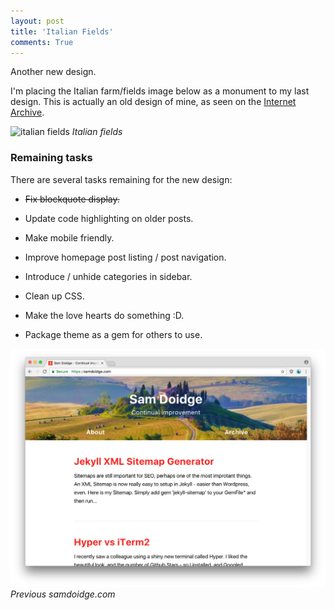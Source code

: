 ```yaml
---
layout: post
title: 'Italian Fields'
comments: True
---
```


Another new design.


I'm placing the Italian farm/fields image below as a monument to my last design. This is actually an old design of mine, as seen on the [Internet Archive](https://web-beta.archive.org/web/20120415203312/samdoidge.com).

![italian fields](/assets/italian-fields.jpg)
*Italian fields*
### Remaining tasks

There are several tasks remaining for the new design:

*  ~~Fix blockquote display.~~

* Update code highlighting on older posts.

* Make mobile friendly.

* Improve homepage post listing / post navigation.

* Introduce / unhide categories in sidebar.

* Clean up CSS.

* Make the love hearts do something :D.

* Package theme as a gem for others to use.


![italian fields](/assets/old-site-2017-04-12.png)
*Previous samdoidge.com*